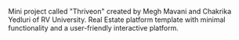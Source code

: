 Mini project called "Thriveon" created by Megh Mavani and Chakrika Yedluri of RV University.
Real Estate platform template with minimal functionality and a user-friendly interactive platform.
